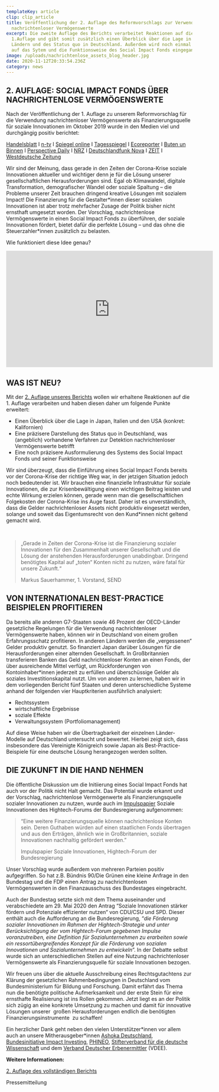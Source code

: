 ```yaml
---
templateKey: article
clip: clip_article
title: Veröffentlichung der 2. Auflage des Reformvorschlags zur Verwendung
  nachrichtenloser Vermögenswerte
excerpt: Die zweite Auflage des Berichts verarbeitet Reaktionen auf die
  1.Auflage und gibt somit zusätzlich einen Überblick über die Lage in anderen
  Ländern und des Status quo in Deutschland. Außerdem wird noch einmal präziser
  auf das Sytem und die Funktionsweise des Social Impact Fonds eingegangen.
image: /uploads/nachrichtenlose_assets_blog_header.jpg
date: 2020-11-12T20:33:54.236Z
category: news
---
```

## 2. AUFLAGE: SOCIAL IMPACT FONDS ÜBER NACHRICHTENLOSE VERMÖGENSWERTE

Nach der Veröffentlichung der 1. Auflage zu unserem Reformvorschlag für die Verwendung nachrichtenloser Vermögenswerte als Finanzierungsquelle für soziale Innovationen im Oktober 2019 wurde in den Medien viel und durchgängig positiv berichtet:

[Handelsblatt](https://www.handelsblatt.com/politik/deutschland/vermoegen-bis-zu-neun-milliarden-euro-schlummern-auf-herrenlosen-bankkonten/25110234.html?ticket=ST-33143338-xjWs9jyW0Xb7c4XV6Va7-ap5) I [n-tv](https://www.n-tv.de/mediathek/videos/wirtschaft/Auf-herrenlosen-deutschen-Konten-liegen-Milliarden-article21328507.html) I [Spiegel online](https://www.spiegel.de/wirtschaft/soziales/verein-will-geld-von-herrenlosen-konten-in-soziale-zwecke-investieren-a-1291335.html) I [Tagesspiegel](https://www.tagesspiegel.de/wirtschaft/verwaiste-konten-deutschlands-banken-horten-bis-zu-neun-milliarden-euro-von-toten/25132056.html) I [Ecoreporter](https://www.ecoreporter.de/artikel/herrenlose-bankkonten-9-milliarden-euro-fur-eine-bessere-welt/) I [Buten un Binnen](https://www.butenunbinnen.de/nachrichten/politik/verwaiste-konten-nachrichtenlose-guthaben-erbenermittler-banken-100.html) I [Perspective Daily](https://www.perspective-daily.de/article/1024/probiere) I [NRZ](https://www.nrz.de/staedte/moers-und-umland/mehrere-millionen-euro-schlummern-auf-vergessenen-konten-id227384335.html) I [Deutschlandfunk Nova](https://www.deutschlandfunknova.de/beitrag/nachrichtenlose-konten-wenn-banken-geld-erben) I [ZEIT](https://www.zeit.de/2019/52/antonis-schwarz-andreas-zubrod-nachrichtenlose-konten-investments) I [Westdeutsche Zeitung](https://www.wz.de/politik/inland/verwaistes-geld-wem-stehen-vergessene-bankkonten-zu_aid-46885987)

Wir sind der Meinung, dass gerade in den Zeiten der Corona-Krise soziale Innovationen aktueller und wichtiger denn je für die Lösung unserer gesellschaftlichen Herausforderungen sind. Egal ob Klimawandel, digitale Transformation, demografischer Wandel oder soziale Spaltung – die Probleme unserer Zeit brauchen dringend kreative Lösungen mit sozialem Impact! Die Finanzierung für die Gestalter\*innen dieser sozialen Innovationen ist aber trotz mehrfacher Zusage der Politik bisher nicht ernsthaft umgesetzt worden. Der Vorschlag, nachrichtenlose Vermögenswerte in einen Social Impact Fonds zu überführen, der soziale Innovationen fördert, bietet dafür die perfekte Lösung – und das ohne die Steuerzahler\*innen zusätzlich zu belasten.

Wie funktioniert diese Idee genau?

<iframe width="560" height="315" src="https://www.youtube.com/embed/8DSq01Rn4rs" frameborder="0" allow="accelerometer; autoplay; clipboard-write; encrypted-media; gyroscope; picture-in-picture" allowfullscreen></iframe>



## WAS IST NEU?

Mit der [2. Auflage unseres Berichts](https://www.send-ev.de/uploads/nachrichtenlose_assets.pdf) wollen wir erhaltene Reaktionen auf die 1. Auflage verarbeiten und haben diesen daher um folgende Punkte erweitert:

* Einen Überblick über die Lage in Japan, Italien und den USA (konkret: Kalifornien)
* Eine präzisere Darstellung des Status quo in Deutschland, was (angeblich) vorhandene Verfahren zur Detektion nachrichtenloser Vermögenswerte betrifft
* Eine noch präzisere Ausformulierung des Systems des Social Impact Fonds und seiner Funktionsweise

Wir sind überzeugt, dass die Einführung eines Social Impact Fonds bereits vor der Corona-Krise der richtige Weg war, in der jetzigen Situation jedoch noch bedeutender ist. Wir brauchen eine finanzielle Infrastruktur für soziale Innovationen, die zur Krisenbewältigung einen wichtigen Beitrag leisten und echte Wirkung erzielen können, gerade wenn man die gesellschaftlichen Folgekosten der Corona-Krise ins Auge fasst. Daher ist es unverständlich, dass die Gelder nachrichtenloser Assets nicht produktiv eingesetzt werden, solange und soweit das Eigentumsrecht von den Kund*innen nicht geltend gemacht wird. 

 

> „Gerade in Zeiten der Corona-Krise ist die Finanzierung sozialer Innovationen für den Zusammenhalt unserer Gesellschaft und die Lösung der anstehenden Herausforderungen unabdingbar. Dringend benötigtes Kapital auf „toten“ Konten nicht zu nutzen, wäre fatal für unsere Zukunft.“ 
>
> Markus Sauerhammer, 1. Vorstand, SEND 

## VON INTERNATIONALEN BEST-PRACTICE BEISPIELEN PROFITIEREN

Da bereits alle anderen G7-Staaten sowie 46 Prozent der OECD-Länder gesetzliche Regelungen für die Verwendung nachrichtenloser Vermögenswerte haben, können wir in Deutschland von einem großen Erfahrungsschatz profitieren. In anderen Ländern werden die „vergessenen“ Gelder produktiv genutzt. So finanziert Japan darüber Lösungen für die Herausforderungen einer alternden Gesellschaft. In Großbritannien transferieren Banken das Geld nachrichtenloser Konten an einen Fonds, der über ausreichende Mittel verfügt, um Rückforderungen von Kontoinhaber*innen jederzeit zu erfüllen und überschüssige Gelder als soziales Investitionskapital nutzt. Um von anderen zu lernen, haben wir in dem vorliegenden Bericht fünf Staaten und deren unterschiedliche Systeme anhand der folgenden vier Hauptkriterien ausführlich analysiert:

* Rechtssystem
* wirtschaftliche Ergebnisse
* soziale Effekte
* Verwaltungssystem (Portfoliomanagement)

Auf diese Weise haben wir die Übertragbarkeit der einzelnen Länder-Modelle auf Deutschland untersucht und bewertet. Hierbei zeigt sich, dass insbesondere das Vereinigte Königreich sowie Japan als Best-Practice-Beispiele für eine deutsche Lösung herangezogen werden sollten. 

## DIE ZUKUNFT IN DIE HAND NEHMEN

Die öffentliche Diskussion um die Initiierung eines Social Impact Fonds hat auch vor der Politik nicht Halt gemacht. Das Potential wurde erkannt und der Vorschlag, nachrichtenlose Vermögenwerte als Finanzierungsquelle sozialer Innovationen zu nutzen, wurde auch im [Impulspapier](https://www.hightech-forum.de/publication/soziale-innovationen/) Soziale Innovationen des Hightech-Forums der Bundesregierung aufgenommen:

> “Eine weitere Finanzierungsquelle können nachrichtenlose Konten sein. Deren Guthaben würden auf einen staatlichen Fonds übertragen und aus den Erträgen, ähnlich wie in Großbritannien, soziale Innovationen nachhaltig gefördert werden.”
>
> Impulspapier Soziale Innovationen, Hightech-Forum der Bundesregierung

Unser Vorschlag wurde außerdem von mehreren Parteien positiv aufgegriffen. So hat z.B. Bündnis 90/Die Grünen eine kleine Anfrage in den Bundestag und die FDP einen Antrag zu nachrichtenlosen Vermögenswerten in den Finanzausschuss des Bundestages eingebracht. 

Auch der Bundestag setzte sich mit dem Thema auseinander und verabschiedete am 29. Mai 2020 den Antrag “Soziale Innovationen stärker fördern und Potenziale effizienter nutzen“ von CDU/CSU und SPD. Dieser enthält auch die Aufforderung an die Bundesregierung, “*die Förderung sozialer Innovationen im Rahmen der Hightech-Strategie und unter Berücksichtigung der vom Hightech-Forum gegebenen Impulse voranzutreiben, eine Definition für Sozialunternehmen zu erarbeiten sowie ein ressortübergreifendes Konzept für die Förderung von sozialen Innovationen und Sozialunternehmen zu entwickeln*”. In der Debatte selbst wurde sich an unterschiedlichen Stellen auf eine Nutzung nachrichtenloser Vermögenswerte als Finanzierungsquelle für soziale Innovationen bezogen.

Wir freuen uns über die aktuelle Ausschreibung eines Rechtsgutachtens zur Klärung der gesetzlichen Rahmenbedingungen in Deutschland vom Bundesministerium für Bildung und Forschung. Damit erfährt das Thema nun die benötigte politische Aufmerksamkeit und der erste Stein für eine ernsthafte Realisierung ist ins Rollen gekommen. Jetzt liegt es an der Politik sich zügig an eine konkrete Umsetzung zu machen und damit für innovative Lösungen unserer  großen Herausforderungen endlich die benötigten Finanzierungsinstrumente  zu schaffen!

Ein herzlicher Dank geht neben den vielen Unterstützer\*innen vor allem auch an unsere Mitherausgeber\*innen [Ashoka Deutschland](https://www.ashoka.org/de), [Bundesinitiative Impact Investing](https://bundesinitiative-impact-investing.de/), [PHINEO](https://www.phineo.org/), [Stifterverband für die deutsche Wissenschaft](https://www.stifterverband.org/) und dem [Verband Deutscher Erbenermittler](https://www.verbanddeutschererbenermittler.de/index.php) (VDEE).

**Weitere Informationen:**

[2. Auflage des vollständigen Berichts](https://www.send-ev.de/uploads/nachrichtenlose_assets.pdf)

Pressemitteilung